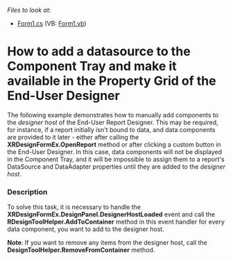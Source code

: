 <!-- default file list -->
*Files to look at*:

* [Form1.cs](./CS/Form1.cs) (VB: [Form1.vb](./VB/Form1.vb))
<!-- default file list end -->
# How to add a datasource to the Component Tray and make it available in the Property Grid of the End-User Designer


<p>The following example demonstrates how to manually add components to the <i>designer host</i> of the End-User Report Designer. This may be required, for instance, if a report initially isn't bound to data, and data components are provided to it later - either after calling the <strong>XRDesignFormEx.OpenReport</strong> method or after clicking a custom button in the End-User Designer. In this case, data components will not be displayed in the Component Tray, and it will be impossible to assign them to a report's DataSource and DataAdapter properties until they are added to the <i>designer host</i>.</p>


<h3>Description</h3>

<p>To solve this task, it is necessary to handle the <strong>XRDesignFormEx.DesignPanel.DesignerHostLoaded</strong> event and call the <strong>RDesignToolHelper.AddToContainer</strong> method in this event handler for every data component, you want to add to the designer host.</p><p><strong>Note</strong>: If you want to remove any items from the designer host, call the <strong>DesignToolHelper.RemoveFromContainer</strong> method.</p>

<br/>


